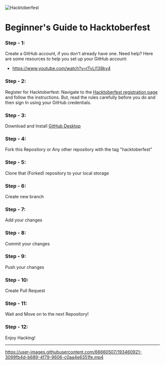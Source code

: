 ![Hacktoberfest](https://res.cloudinary.com/practicaldev/image/fetch/s--ds97LCK---/c_imagga_scale,f_auto,fl_progressive,h_420,q_auto,w_1000/https://dev-to-uploads.s3.amazonaws.com/uploads/articles/ymlmr15l83rrjq8natft.jpg)

# Beginner's Guide to Hacktoberfest

### Step - 1:

Create a GitHub account, if you don't already have one. Need help? Here are some resources to help you set up your GitHub account:

- https://www.youtube.com/watch?v=tTvLl138ky4

### Step - 2:

Register for Hacktoberfest: Navigate to the [Hacktoberfest registration page](https://hacktoberfest.com/participation/) and follow the instructions. But, read the rules carefully before you do and then sign In using your GitHub credentials.

### Step - 3:

Download and Install [GitHub Desktop](https://desktop.github.com/)

### Step - 4:

Fork this Repository or Any other repository with the tag "hacktoberfest"

### Step - 5:

Clone that (Forked) repository to your local storage

### Step - 6:

Create new branch

### Step - 7:

Add your changes

### Step - 8:

Commit your changes

### Step - 9:

Push your changes

### Step - 10:

Create Pull Request

### Step - 11:

Wait and Move on to the next Repository!

### Step - 12:

Enjoy Hacking!

---------------------------------------------------------------------------------------------------------------------------------------------------
https://user-images.githubusercontent.com/66660507/193460921-3099fb4d-b689-4f79-9606-c0aa4e6351fe.mp4
